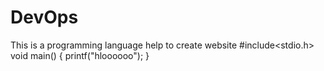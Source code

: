 # DevOps
This is a programming language help to create website
#include<stdio.h>
void main()
{
 printf("hloooooo");
}

